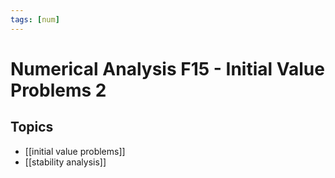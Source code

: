 ```yaml
---
tags: [num]
---
```

# Numerical Analysis F15 - Initial Value Problems 2

## Topics
- [[initial value problems]]
- [[stability analysis]]
